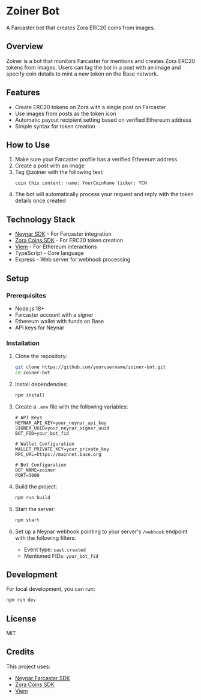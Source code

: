 # Zoiner Bot

A Farcaster bot that creates Zora ERC20 coins from images.

## Overview

Zoiner is a bot that monitors Farcaster for mentions and creates Zora ERC20 tokens from images. Users can tag the bot in a post with an image and specify coin details to mint a new token on the Base network.

## Features

- Create ERC20 tokens on Zora with a single post on Farcaster
- Use images from posts as the token icon
- Automatic payout recipient setting based on verified Ethereum address
- Simple syntax for token creation

## How to Use

1. Make sure your Farcaster profile has a verified Ethereum address
2. Create a post with an image
3. Tag @zoiner with the following text:
   ```
   coin this content: name: YourCoinName ticker: YCN
   ```
4. The bot will automatically process your request and reply with the token details once created

## Technology Stack

- [Neynar SDK](https://docs.neynar.com/) - For Farcaster integration
- [Zora Coins SDK](https://docs.zora.co/coins/sdk/getting-started) - For ERC20 token creation
- [Viem](https://viem.sh/) - For Ethereum interactions
- TypeScript - Core language
- Express - Web server for webhook processing

## Setup

### Prerequisites

- Node.js 18+
- Farcaster account with a signer
- Ethereum wallet with funds on Base
- API keys for Neynar

### Installation

1. Clone the repository:
   ```bash
   git clone https://github.com/yourusername/zoiner-bot.git
   cd zoiner-bot
   ```

2. Install dependencies:
   ```bash
   npm install
   ```

3. Create a `.env` file with the following variables:
   ```
   # API Keys
   NEYNAR_API_KEY=your_neynar_api_key
   SIGNER_UUID=your_neynar_signer_uuid
   BOT_FID=your_bot_fid

   # Wallet Configuration
   WALLET_PRIVATE_KEY=your_private_key
   RPC_URL=https://mainnet.base.org

   # Bot Configuration
   BOT_NAME=zoiner
   PORT=3000
   ```

4. Build the project:
   ```bash
   npm run build
   ```

5. Start the server:
   ```bash
   npm start
   ```

6. Set up a Neynar webhook pointing to your server's `/webhook` endpoint with the following filters:
   - Event type: `cast.created`
   - Mentioned FIDs: `your_bot_fid`

## Development

For local development, you can run:
```bash
npm run dev
```

## License

MIT

## Credits

This project uses:
- [Neynar Farcaster SDK](https://github.com/neynarxyz/nodejs-sdk)
- [Zora Coins SDK](https://github.com/zoraxyz/coins-sdk)
- [Viem](https://viem.sh/) 